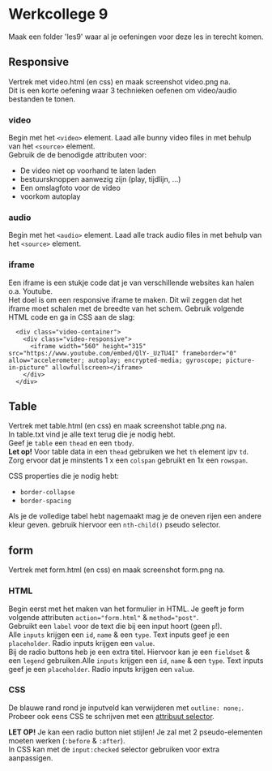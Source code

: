 # Werkcollege 9

Maak een folder 'les9' waar al je oefeningen voor deze les in terecht komen.

## Responsive

Vertrek met video.html (en css) en maak screenshot video.png na.<br>
Dit is een korte oefening waar 3 technieken oefenen om video/audio bestanden te tonen.<br>

### video
Begin met het `<video>` element. Laad alle bunny video files in met behulp van het `<source>` element. <br>
Gebruik de de benodigde attributen voor:
* De video niet op voorhand te laten laden
* bestuursknoppen aanwezig zijn (play, tijdlijn, ...)
* Een omslagfoto voor de video
* voorkom autoplay

### audio
Begin met het `<audio>` element. Laad alle track audio files in met behulp van het `<source>` element. <br>

### iframe
Een iframe is een stukje code dat je van verschillende websites kan halen o.a. Youtube.<br>
Het doel is om een responsive iframe te maken. Dit wil zeggen dat het iframe moet schalen met de breedte van het schem.
Gebruik volgende HTML code en ga in CSS aan de slag:
````
  <div class="video-container">
    <div class="video-responsive">
      <iframe width="560" height="315" src="https://www.youtube.com/embed/QlY-_UzTU4I" frameborder="0" allow="accelerometer; autoplay; encrypted-media; gyroscope; picture-in-picture" allowfullscreen></iframe>
    </div>
  </div>
````

## Table

Vertrek met table.html (en css) en maak screenshot table.png na.<br>
In table.txt vind je alle text terug die je nodig hebt.<br>
Geef je `table` een `thead` en een `tbody`. <br>
**Let op!** Voor table data in een `thead` gebruiken we het `th` element ipv `td`.
Zorg ervoor dat je minstents 1 x een `colspan` gebruikt en 1x een `rowspan`.

CSS properties die je nodig hebt:
* `border-collapse`
* `border-spacing`

Als je de volledige tabel hebt nagemaakt mag je de oneven rijen een andere kleur geven.
gebruik hiervoor een `nth-child()` pseudo selector.

## form
Vertrek met form.html (en css) en maak screenshot form.png na.<br>

### HTML
Begin eerst met het maken van het formulier in HTML. 
Je geeft je form volgende attributen `action="form.html"` & `method="post"`. <br>
Gebruikt een `label` voor de text die bij een input hoort (geen `p`!).<br>
Alle `inputs` krijgen een `id`, `name` & een `type`. Text inputs geef je een `placeholder`. Radio inputs krijgen een `value`.<br>
Bij de radio buttons heb je een extra titel. Hiervoor kan je een `fieldset` & een `legend` gebruiken.Alle `inputs` krijgen een `id`, `name` & een `type`. Text inputs geef je een `placeholder`. Radio inputs krijgen een `value`.


### CSS
De blauwe rand rond je inputveld kan verwijderen met `outline: none;`.<br>
Probeer ook eens CSS te schrijven met een [attribuut selector](https://www.w3schools.com/css/css_attribute_selectors.asp).

**LET OP!** Je kan een radio button niet stijlen! Je zal met 2 pseudo-elementen moeten werken (`:before` & `:after`). <br>
In CSS kan met de `input:checked` selector gebruiken voor extra aanpassigen.






